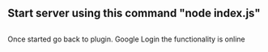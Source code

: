 <h2> Start server using this command "node index.js" </h2>
<h2> </h2>Once started go back to plugin. Google Login the functionality is online </h2>
